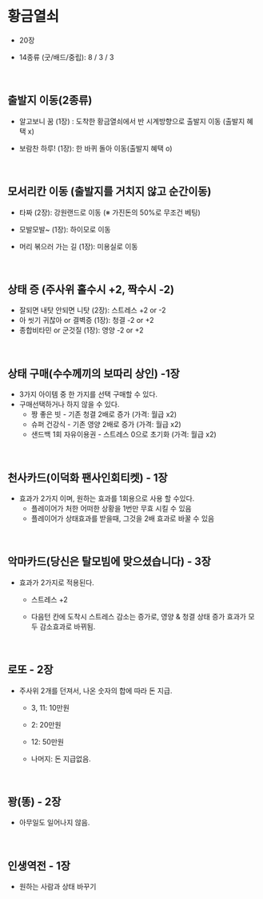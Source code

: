 # 황금열쇠

- 20장 

- 14종류 (굿/배드/중립):  8 / 3 / 3 

<br>

## 출발지 이동(2종류)

- 알고보니 꿈 (1장) :  도착한 황금열쇠에서 반 시계방향으로 출발지 이동 (출발지 혜택 x)

- 보람찬 하루! (1장): 한 바퀴 돌아 이동(출발지 혜택 o)

<br>

## 모서리칸 이동 (출발지를 거치지 않고 순간이동)

- 타짜 (2장): 강원랜드로 이동 (※ 가진돈의 50%로 무조건 베팅)

- 모발모발~ (1장): 하이모로 이동

- 머리 볶으러 가는 길 (1장): 미용실로 이동

<br>

## 상태 증 (주사위 홀수시 +2, 짝수시 -2)

- 잘되면 내탓 안되면 니탓 (2장): 스트레스 +2 or -2
- 아 씻기 귀찮아  or  결벽증 (1장): 청결 -2 or +2
- 종합비타민 or  군것질 (1장):  영양 -2 or +2

<br>

## 상태 구매(수수께끼의 보따리 상인) -1장

- 3가지 아이템 중 한 가지를 선택 구매할 수 있다. 
- 구매선택하거나 하지 않을 수 있다.
  - 짱 좋은 빗 - 기존 청결 2배로 증가 (가격: 월급 x2)
  - 슈퍼 건강식 - 기존 영양 2배로 증가 (가격: 월급 x2)
  - 샌드백 1회 자유이용권 -  스트레스 0으로 초기화 (가격: 월급 x2)

<br>

## 천사카드(이덕화  팬사인회티켓) - 1장

- 효과가 2가지 이며, 원하는 효과를 1회용으로 사용 할 수있다.
  - 플레이어가 처한 어떠한 상황을 1번만 무효 시킬 수 있음
  - 플레이어가 상태효과를 받을때, 그것을 2배 효과로 바꿀 수 있음

<br>

## 악마카드(당신은 탈모빔에 맞으셨습니다) - 3장

- 효과가 2가지로 적용된다.

  - 스트레스 +2

  - 다음턴 칸에 도착시 스트레스 감소는 증가로, 영양 & 청결 상태 증가 효과가 모두 감소효과로 바뀌됨.

<br>

## 로또 - 2장

- 주사위 2개를 던져서, 나온 숫자의 합에 따라 돈 지급.

  - 3, 11: 10만원

  - 2: 20만원

  - 12: 50만원

  - 나머지: 돈 지급없음.

<br>

## 꽝(똥) - 2장

- 아무일도 일어나지 않음.

<br>

## 인생역전 - 1장

- 원하는 사람과 상태 바꾸기

